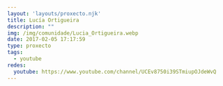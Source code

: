 ```yaml
---
layout: 'layouts/proxecto.njk'
title: Lucía Ortigueira
description: ""
img: /img/comunidade/Lucia_Ortigueira.webp
date: 2017-02-05 17:17:59
type: proxecto
tags:
  - youtube
redes:
  youtube: https://www.youtube.com/channel/UCEv8750i39STmiupOJdeWvQ
---
```

